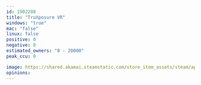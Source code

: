 ```yaml
---
id: 1902280
title: "TruXposure VR"
windows: "true"
mac: "false"
linux: false
positive: 0
negative: 0
estimated_owners: "0 - 20000"
peak_ccu: 0

image: https://shared.akamai.steamstatic.com/store_item_assets/steam/apps/1902280/header.jpg?t=1716004419
opinions:
---
```

